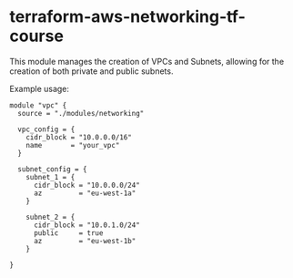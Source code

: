 # terraform-aws-networking-tf-course
This module manages the creation of VPCs and Subnets, allowing for the creation of both private and public subnets.

Example usage:
```
module "vpc" {
  source = "./modules/networking"

  vpc_config = {
    cidr_block = "10.0.0.0/16"
    name       = "your_vpc"
  }

  subnet_config = {
    subnet_1 = {
      cidr_block = "10.0.0.0/24"
      az         = "eu-west-1a"
    }

    subnet_2 = {
      cidr_block = "10.0.1.0/24"
      public     = true
      az         = "eu-west-1b"
    }

}